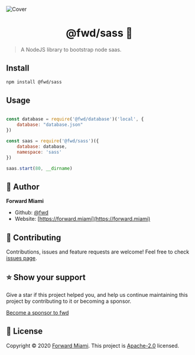 ![Cover](https://raw.githubusercontent.com/fwd/sass/master/.github/cover.png)

<h1 align="center">@fwd/sass 🔐</h1>

> A NodeJS library to bootstrap node saas.

## Install

```sh
npm install @fwd/sass
```

## Usage

```js

const database = require('@fwd/database')('local', {
	database: "database.json"
})

const saas = require('@fwd/sass')({
	database: database,
	namespace: 'sass'
})

saas.start(80, __dirname)

```

## 👤 Author

**Forward Miami**

* Github: [@fwd](https://github.com/fwd)
* Website: [https://forward.miami](https://forward.miami)

## 🤝 Contributing

Contributions, issues and feature requests are welcome! Feel free to check [issues page](https://github.com/fwd/auth/issues).

## ⭐️ Show your support

Give a star if this project helped you, and help us continue maintaining this project by contributing to it or becoming a sponsor.

[Become a sponsor to fwd](https://github.com/sponsors/fwd)

## 📝 License

Copyright © 2020 [Forward Miami](https://forward.miami). This project is [Apache-2.0](https://spdx.org/licenses/Apache-2.0.html) licensed.
